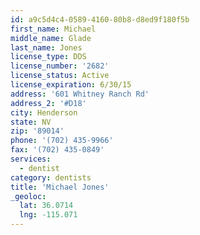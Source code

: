 ```yaml
---
id: a9c5d4c4-0589-4160-80b8-d8ed9f180f5b
first_name: Michael
middle_name: Glade
last_name: Jones
license_type: DDS
license_number: '2682'
license_status: Active
license_expiration: 6/30/15
address: '601 Whitney Ranch Rd'
address_2: '#D18'
city: Henderson
state: NV
zip: '89014'
phone: '(702) 435-9966'
fax: '(702) 435-0849'
services:
  - dentist
category: dentists
title: 'Michael Jones'
_geoloc:
  lat: 36.0714
  lng: -115.071
---
```

